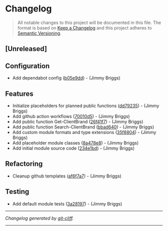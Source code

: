 # Changelog

> All notable changes to this project will be documented in this file. The format is based on
[Keep a Changelog](http://keepachangelog.com/) and this project adheres to
[Semantic Versioning](http://semver.org/).

## [Unreleased]

## Configuration

- Add dependabot config ([b05e9dd](https://github.com/noclocks/PSClientBranding/commit/b05e9dd8b834283ccf587610503a883f4ff7060e))  - (Jimmy Briggs)

## Features

- Initialize placeholders for planned public functions ([dd79235](https://github.com/noclocks/PSClientBranding/commit/dd792352f9efcb473e322099617df25fc023a664))  - (Jimmy Briggs)
- Add github action workflows ([70010d5](https://github.com/noclocks/PSClientBranding/commit/70010d5a0b0917e8d0b23a35941c1f93232ee8ff))  - (Jimmy Briggs)
- Add public function Get-ClientBrand ([26f41f7](https://github.com/noclocks/PSClientBranding/commit/26f41f7fc194ea37eb8e06d893888300528ee203))  - (Jimmy Briggs)
- Add public function Search-ClientBrand ([bbad640](https://github.com/noclocks/PSClientBranding/commit/bbad640b86e8e7cd768554db08efc2dc47b4a04e))  - (Jimmy Briggs)
- Add custom module formats and type extensions ([35f8804](https://github.com/noclocks/PSClientBranding/commit/35f8804e1e9653b566e7621ed2dfd362d9dfa98e))  - (Jimmy Briggs)
- Add placeholder module classes ([8a478e8](https://github.com/noclocks/PSClientBranding/commit/8a478e839657742013563487e882455dd46a138f))  - (Jimmy Briggs)
- Add initial module source code ([234e1bd](https://github.com/noclocks/PSClientBranding/commit/234e1bd2ed7ad95d6828e194c149df000cf3f19b))  - (Jimmy Briggs)

## Refactoring

- Cleanup github templates ([af6f7a7](https://github.com/noclocks/PSClientBranding/commit/af6f7a789f731add8ae4f5291951c1f0e2a64304))  - (Jimmy Briggs)

## Testing

- Add default module tests ([3a28197](https://github.com/noclocks/PSClientBranding/commit/3a28197a322e6c99d6e39629487a575b5a130480))  - (Jimmy Briggs)

***
*Changelog generated by [git-cliff](https://github.com/orhun/git-cliff).*
***
